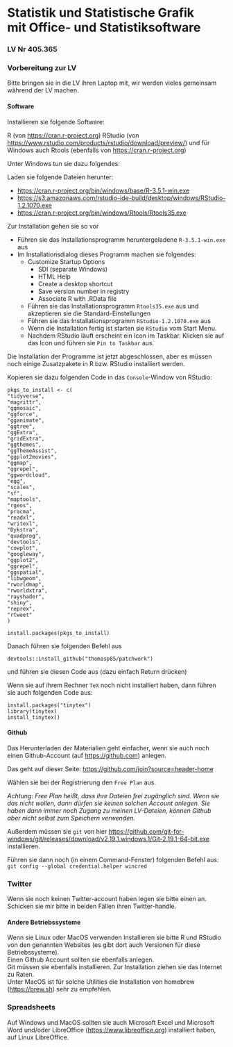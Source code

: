 # Statistik und Statistische Grafik<br>mit Office- und Statistiksoftware

### LV Nr 405.365


### Vorbereitung zur LV

Bitte bringen sie in die LV ihren Laptop mit, wir werden vieles gemeinsam während der LV machen.

#### Software
Installieren sie folgende Software:

R (von https://cran.r-project.org)
RStudio (von https://www.rstudio.com/products/rstudio/download/preview/)
und für Windows auch Rtools (ebenfalls von https://cran.r-project.org)

Unter Windows tun sie dazu folgendes:

Laden sie folgende Dateien herunter:

  * https://cran.r-project.org/bin/windows/base/R-3.5.1-win.exe
  * https://s3.amazonaws.com/rstudio-ide-build/desktop/windows/RStudio-1.2.1070.exe
  * https://cran.r-project.org/bin/windows/Rtools/Rtools35.exe

Zur Installation gehen sie so vor

  * Führen sie das Installationsprogramm heruntergeladene `R-3.5.1-win.exe` aus   
  * Im Installationsdialog dieses Programm machen sie folgendes:   
    -  Customize Startup Options
		*  SDI (separate Windows)
		*  HTML Help
		*  Create a desktop shortcut
		*  Save version number in registry
		*  Associate R with .RData file 
	* Führen sie das Installationsprogramm `Rtools35.exe` aus und akzeptieren sie die Standard-Einstellungen
	* Führen sie das Installationsprogramm `RStudio-1.2.1070.exe` aus
	* Wenn die Installation fertig ist starten sie `RStudio` vom Start Menu.
	* Nachdem RStudio läuft erscheint ein Icon im Taskbar. Klicken sie auf das Icon und führen sie `Pin to Taskbar` aus.

Die Installation der Programme ist jetzt abgeschlossen, aber es müssen noch einige Zusatzpakete in R bzw. RStudio installiert werden.

Kopieren sie dazu folgenden Code in das `Console`-Window von RStudio:

```
pkgs_to_install <- c(
"tidyverse",
"magrittr",
"ggmosaic",
"ggforce",
"gganimate",
"ggtree",
"ggExtra",
"gridExtra",
"ggthemes",
"ggThemeAssist",
"ggplot2movies",
"ggmap",
"ggrepel",
"ggwordcloud",
"egg",
"scales",
"sf",
"maptools",
"rgeos",
"pracma",
"readxl",
"writexl",
"Dykstra",
"quadprog",
"devtools",
"cowplot", 
"googleway", 
"ggplot2", 
"ggrepel", 
"ggspatial", 
"libwgeom", 
"rworldmap", 
"rworldxtra",
"rayshader",
"shiny",
"reprex",
"rtweet"
)

install.packages(pkgs_to_install)
```
Danach führen sie folgenden Befehl aus 

```
devtools::install_github("thomasp85/patchwork")
```


und führen sie diesen Code aus (dazu einfach Return drücken)


Wenn sie auf ihrem Rechner `TeX` noch nicht installiert haben, dann
führen sie auch folgenden Code aus:

```
install.packages("tinytex")
library(tinytex)
install_tinytex()
```




#### Github


Das Herunterladen der Materialien geht einfacher, wenn sie auch noch einen Github-Account (auf https://github.com) anlegen.

Das geht  auf dieser Seite: https://github.com/join?source=header-home

Wählen sie bei der Registrierung den `Free Plan` aus.

*Achtung: Free Plan heißt, dass ihre Dateien frei zugänglich sind.
Wenn sie das nicht wollen, dann dürfen sie keinen solchen Account anlegen.
Sie haben dann immer noch Zugang zu meinen LV-Dateien, können Github aber nicht selbst zum Speichern verwenden.*

Außerdem müssen sie `git` von hier       https://github.com/git-for-windows/git/releases/download/v2.19.1.windows.1/Git-2.19.1-64-bit.exe    
installieren.

Führen sie dann noch (in einem Command-Fenster) folgenden Befehl aus:   
`git config --global credential.helper wincred`

### Twitter

Wenn sie noch keinen Twitter-account haben legen sie bitte einen an.     
Schicken sie mir bitte in beiden Fällen ihren Twitter-handle.



#### Andere Betriebssysteme

Wenn sie Linux oder MacOS verwenden Installieren sie bitte R und RStudio
von den genannten Websites (es gibt dort auch Versionen für diese Betriebssysteme).    
Einen Github Account sollten sie ebenfalls anlegen.   
Git müssen sie ebenfalls installieren. Zur Installation ziehen
sie das Internet zu Raten.     
Unter MacOS ist für solche Utilities die Installation von homebrew (https://brew.sh) sehr zu empfehlen.

### Spreadsheets

Auf Windows und MacOS sollten sie auch Microsoft Excel und Microsoft Word und/oder LibreOffice (https://www.libreoffice.org) installiert haben, auf Linux LibreOffice.

	
	
